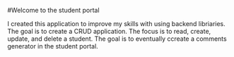 #Welcome to the student portal

I created this application to improve my skills with using backend libriaries. The goal is to create a CRUD application. The focus is to read, create, update, and delete a student. 
The goal is to eventually ccreate a comments generator in the student portal. 
